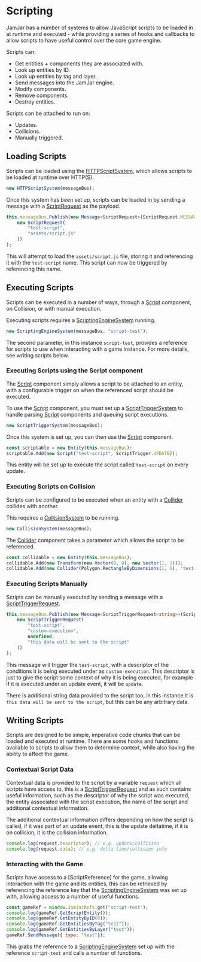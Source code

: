 # Scripting

JamJar has a number of systems to allow JavaScript scripts to be loaded in at
runtime and executed - while providing a series of hooks and callbacks to allow
scripts to have useful control over the core game engine.

Scripts can:

- Get entities + components they are associated with.
- Look up entities by ID.
- Look up entities by tag and layer.
- Send messages into the JamJar engine.
- Modify components.
- Remove components.
- Destroy entities.

Scripts can be attached to run on:

- Updates.
- Collisions.
- Manually triggered.

## Loading Scripts

Scripts can be loaded using the [HTTPScriptSystem], which allows scripts to be
loaded at runtime over HTTP(S).

```typescript
new HTTPScriptSystem(messageBus);
```

Once this system has been set up, scripts can be loaded in by sending a message
with a [ScriptRequest] as the payload.

```typescript
this.messageBus.Publish(new Message<ScriptRequest>(ScriptRequest.MESSAGE_REQUEST_LOAD,
    new ScriptRequest(
        "test-script",
        "assets/script.js"
    ))
);
```

This will attempt to load the `assets/script.js` file, storing it and
referencing it with the `test-script` name. This script can now be triggered
by referencing this name.

## Executing Scripts

Scripts can be executed in a number of ways, through a [Script] component, on
Collision, or with manual execution.

Executing scripts requires a [ScriptingEngineSystem] running.

```typescript
new ScriptingEngineSystem(messageBus, "script-test");
```

The second parameter, in this instance `script-test`, provides a reference for
scripts to use when interacting with a game instance. For more details, see
writing scripts below.

### Executing Scripts using the Script component

The [Script] component simply allows a script to be attached to an entity, with
a configurable trigger on when the referenced script should be executed.

To use the [Script] component, you must set up a [ScriptTriggerSystem] to
handle parsing [Script] components and queuing script executions.

```typescript
new ScriptTriggerSystem(messageBus);
```

Once this system is set up, you can then use the [Script] component.

```typescript
const scriptable = new Entity(this.messageBus);
scriptable.Add(new Script("test-script", ScriptTrigger.UPDATE));
```

This entity will be set up to execute the script called `test-script` on every
update.

### Executing Scripts on Collision

Scripts can be configured to be executed when an entity with a [Collider]
collides with another.

This requires a [CollisionSystem] to be running.

```typescript
new CollisionSystem(messageBus);
```

The [Collider] component takes a parameter which allows the script to be
referenced.

```typescript
const collidable = new Entity(this.messageBus);
collidable.Add(new Transform(new Vector(0, 0), new Vector(1, 1)));
collidable.Add(new Collider(Polygon.RectangleByDimensions(1, 1), "test-script"));
```

### Executing Scripts Manually

Scripts can be manually executed by sending a message with a
[ScriptTriggerRequest].

```typescript
this.messageBus.Publish(new Message<ScriptTriggerRequest<string>>(ScriptRequest.MESSAGE_REQUEST_LOAD,
    new ScriptTriggerRequest(
        "test-script",
        "custom-execution",
        undefined,
        "this data will be sent to the script"
    ))
);
```

This message will trigger the `test-script`, with a descriptor of the
conditions it is being executed under as `custom-execution`. This descriptor
is just to give the script some context of why it is being executed, for
example if it is executed under an update event, it will be `update`.

There is additional string data provided to the script too, in this instance
it is `this data will be sent to the script`, but this can be any arbitrary
data.

## Writing Scripts

Scripts are designed to be simple, imperative code chunks that can be loaded
and executed at runtime. There are some hooks and functions available to
scripts to allow them to determine context, while also having the ability to
affect the game.

### Contextual Script Data

Contextual data is provided to the script by a variable `request` which all
scripts have access to, this is a [ScriptTriggerRequest] and as such contains
useful information, such as the descriptor of why the script was executed, the
entity associated with the script execution, the name of the script and
additional contextual information.

The additional contextual information differs depending on how the script is
called, if it was part of an update event, this is the update deltatime, if
it is on collision, it is the collision information.

```javascript
console.log(request.descriptor); // e.g. update/collision
console.log(request.data); // e.g. delta time/collision info
```

### Interacting with the Game

Scripts have access to a [ScriptReference] for the game, allowing interaction
with the game and its entities, this can be retrieved by referencing the
reference key that the [ScriptingEngineSystem] was set up with, allowing
access to a number of useful functions.

```javascript
const gameRef = window.JamJarRefs.get("script-test");
console.log(gameRef.GetScriptEntity());
console.log(gameRef.GetEntityByID(0));
console.log(gameRef.GetEntitiesByTag("test"));
console.log(gameRef.GetEntitiesByLayer("test"));
gameRef.SendMessage({ type: "test"});
```

This grabs the reference to a [ScriptingEngineSystem] set up with the reference
`script-test` and calls a number of functions.

[HTTPScriptSystem]:../../reference/classes/httpscriptsystem
[ScriptRequest]:../../reference/classes/scriptrequest
[Script]:../../reference/classes/script
[ScriptingEngineSystem]:../../reference/classes/scriptingenginesystem
[ScriptTriggerSystem]:../../reference/classes/scripttriggersystem
[Collider]:../../reference/classes/collider
[CollisionSystem]:../../reference/classes/collisionsystem
[ScriptTriggerRequest]:../../reference/classes/scripttriggerrequest
